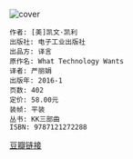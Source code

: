 ![cover](https://img2.doubanio.com/view/subject/s/public/s28484502.jpg)

    作者: [美]凯文·凯利
    出版社: 电子工业出版社
    出品方: 译言
    原作名: What Technology Wants
    译者: 严丽娟
    出版年: 2016-1
    页数: 402
    定价: 58.00元
    装帧: 平装
    丛书: KK三部曲
    ISBN: 9787121272288

[豆瓣链接](https://book.douban.com/subject/26685018/)




































































